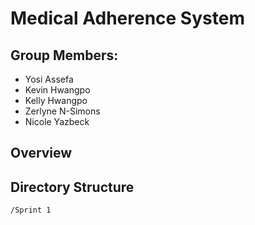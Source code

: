 # Medical Adherence System

## Group Members:
* Yosi Assefa
* Kevin Hwangpo
* Kelly Hwangpo
* Zerlyne N-Simons
* Nicole Yazbeck

## Overview

## Directory Structure

`/Sprint 1`

